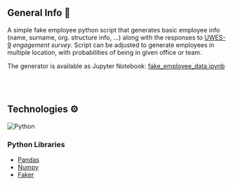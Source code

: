 ## General Info 💁
A simple fake employee python script that generates basic employee info (name, surname, org. structure info, ...) along with the responses to [UWES-9](https://www.wilmarschaufeli.nl/publications/Schaufeli/Test%20Manuals/Test_manual_UWES_English.pdf) *engagement survey*. Script can be adjusted to generate employees in multiple location, with probabilities of being in given office or team.

The generator is available as Jupyter Notebook: [fake_employee_data.ipynb](fake_employee_data.ipynb)

<br></br>

## Technologies ⚙️

<img alt="Python" img src="https://img.shields.io/badge/Python-3776AB?style=for-the-badge&logo=python&logoColor=white"/> 

### Python Libraries
- [Pandas](https://pandas.pydata.org/docs/)
- [Numpy](https://numpy.org/doc/stable/)
- [Faker](https://faker.readthedocs.io/en/master/)
